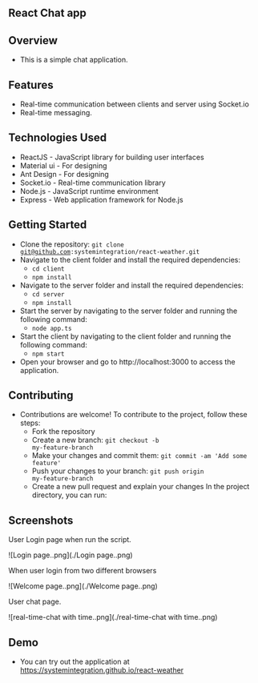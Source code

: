 ## React Chat app

## Overview
  - This is a simple chat application.

## Features
  - Real-time communication between clients and server using Socket.io
  - Real-time messaging.

## Technologies Used
  - ReactJS - JavaScript library for building user interfaces
  - Material ui - For designing 
  - Ant Design - For designing
  - Socket.io - Real-time communication library
  - Node.js - JavaScript runtime environment
  - Express - Web application framework for Node.js


## Getting Started
  - Clone the repository: <code>git clone git@github.com:systemintegration/react-weather.git</code>
  - Navigate to the client folder and install the required dependencies:
      - <code>cd client</code>
      - <code>npm install</code>
  - Navigate to the server folder and install the required dependencies:
      - <code>cd server</code>
      - <code>npm install</code>
  - Start the server by navigating to the server folder and running the following command:
      - <code>node app.ts</code>
  - Start the client by navigating to the client folder and running the following command:
      - <code>npm start</code>
  - Open your browser and go to http://localhost:3000 to access the application.

## Contributing
  - Contributions are welcome! To contribute to the project, follow these steps:
    - Fork the repository
    - Create a new branch: <code>git checkout -b my-feature-branch</code>
    - Make your changes and commit them: <code>git commit -am 'Add some feature'</code>
    - Push your changes to your branch: <code>git push origin my-feature-branch</code>
    - Create a new pull request and explain your changes
In the project directory, you can run:

## Screenshots
  User Login page when run the script.

  ![Login page..png](./Login page..png)
  
  When user login from two different browsers 
  
  ![Welcome page..png](./Welcome page..png)

  User chat page.
  
  ![real-time-chat with time..png](./real-time-chat with time..png)

## Demo
   - You can try out the application at <a href="https://systemintegration.github.io/react-weather">https://systemintegration.github.io/react-weather</a>
